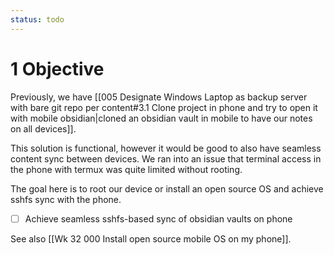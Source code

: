 ```yaml
---
status: todo
---
```


# 1 Objective

Previously, we have [[005 Designate Windows Laptop as backup server with bare git repo per content#3.1 Clone project in phone and try to open it with mobile obsidian|cloned an obsidian vault in mobile to have our notes on all devices]].

This solution is functional, however it would be good to also have seamless content sync between devices. We ran into an issue that terminal access in the phone with termux was quite limited without rooting. 

The goal here is to root our device or install an open source OS and achieve sshfs sync with the phone.

- [ ] Achieve seamless sshfs-based sync of obsidian vaults on phone


See also [[Wk 32 000 Install open source mobile OS on my phone]].

